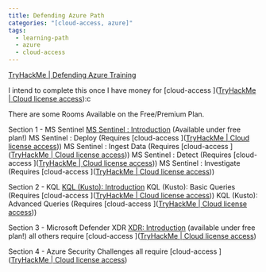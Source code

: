 ```yaml
---
title: Defending Azure Path
categories: "[cloud-access, azure]"
tags:
  - learning-path
  - azure
  - cloud-access
---
```

[TryHackMe | Defending Azure Training](https://tryhackme.com/path/outline/azuresecurity)

I intend to complete this once I have money for [cloud-access ]([TryHackMe | Cloud license access](https://tryhackme.com/cloud-access)):c

There are some Rooms Available on the Free/Premium Plan.

Section 1 - MS Sentinel
[MS Sentinel : Introduction](https://tryhackme.com/room/sentinelintroduction) (Available under free plan!)
MS Sentinel : Deploy (Requires  [cloud-access ]([TryHackMe | Cloud license access](https://tryhackme.com/cloud-access)))
MS Sentinel : Ingest Data (Requires  [cloud-access ]([TryHackMe | Cloud license access](https://tryhackme.com/cloud-access)))
MS Sentinel : Detect (Requires  [cloud-access ]([TryHackMe | Cloud license access](https://tryhackme.com/cloud-access)))
MS Sentinel : Investigate (Requires  [cloud-access ]([TryHackMe | Cloud license access](https://tryhackme.com/cloud-access)))

Section 2 - KQL
[KQL (Kusto): Introduction](https://tryhackme.com/room/kqlkustointroduction)
KQL (Kusto): Basic Queries  (Requires  [cloud-access ]([TryHackMe | Cloud license access](https://tryhackme.com/cloud-access)))
KQL (Kusto): Advanced Queries  (Requires  [cloud-access ]([TryHackMe | Cloud license access](https://tryhackme.com/cloud-access)))

Section 3 - Microsoft Defender XDR
[XDR: Introduction](https://tryhackme.com/room/xdrintroduction) (available under free plan!)
all others require  [cloud-access ]([TryHackMe | Cloud license access](https://tryhackme.com/cloud-access))

Section 4 - Azure Security Challenges
all require  [cloud-access ]([TryHackMe | Cloud license access](https://tryhackme.com/cloud-access))
